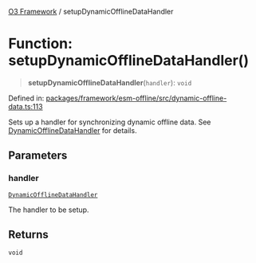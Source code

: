 [O3 Framework](../API.md) / setupDynamicOfflineDataHandler

# Function: setupDynamicOfflineDataHandler()

> **setupDynamicOfflineDataHandler**(`handler`): `void`

Defined in: [packages/framework/esm-offline/src/dynamic-offline-data.ts:113](https://github.com/openmrs/openmrs-esm-core/blob/18d2874f03a33a6ab8295af0e87ac97fdd150718/packages/framework/esm-offline/src/dynamic-offline-data.ts#L113)

Sets up a handler for synchronizing dynamic offline data.
See [DynamicOfflineDataHandler](../interfaces/DynamicOfflineDataHandler.md) for details.

## Parameters

### handler

[`DynamicOfflineDataHandler`](../interfaces/DynamicOfflineDataHandler.md)

The handler to be setup.

## Returns

`void`

